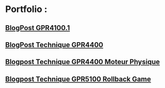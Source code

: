 # Portfolio :

## [BlogPost GPR4100.1](https://FlorianRossignol.github.io/Pages/BlogpostGPR4100.1)
## [BlogPost Technique GPR4400](https://FlorianRossignol.github.io/Pages/BlogpostTechnique4400)
## [Blogpost Technique GPR4400 Moteur Physique](https://FlorianRossignol.github.io/Pages/BlogpostTechniqueMoteurPhysique)
## [Blogpost Technique GPR5100 Rollback Game](https://FlorianRossignol.github.io/Pages/BlogpostTechniqueRollback)
